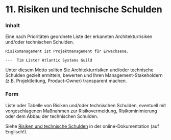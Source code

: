 # 11. Risiken und technische Schulden


### **Inhalt**


Eine nach Prioritäten geordnete Liste der erkannten Architekturrisiken
und/oder technischen Schulden.


    Risikomanagement ist Projektmanagement für Erwachsene.
   
    ---  Tim Lister Atlantic Systems Guild


Unter diesem Motto sollten Sie Architekturrisiken und/oder technische
Schulden gezielt ermitteln, bewerten und Ihren Management-Stakeholdern
(z.B. Projektleitung, Product-Owner) transparent machen.


### **Form**


Liste oder Tabelle von Risiken und/oder technischen Schulden, eventuell
mit vorgeschlagenen Maßnahmen zur Risikovermeidung, Risikominimierung
oder dem Abbau der technischen Schulden.

Siehe [Risiken und technische
Schulden](https://docs.arc42.org/section-11/) in der
online-Dokumentation (auf Englisch!).
